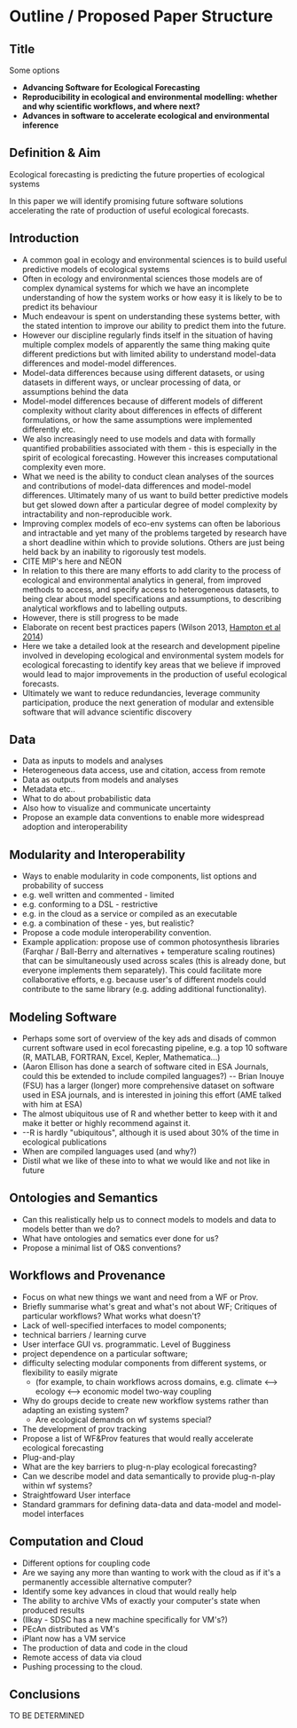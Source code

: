 # Outline / Proposed Paper Structure

## Title

Some options

* **Advancing Software for Ecological Forecasting**
* **Reproducibility in ecological and environmental modelling: whether and why scientific workflows, and where next?**
* **Advances in software to accelerate ecological and environmental inference**

## Definition & Aim

Ecological forecasting is predicting the future properties of ecological systems    

In this paper we will identify promising future software solutions accelerating the rate of production of useful ecological forecasts.

## Introduction

* A common goal in ecology and environmental sciences is to build useful predictive models of ecological systems
* Often in ecology and environmental sciences those models are of complex dynamical systems for which we have an incomplete understanding of how the system works or how easy it is likely to be to predict its behaviour
* Much endeavour is spent on understanding these systems better, with the stated intention to improve our ability to predict them into the future.
* However our discipline regularly finds itself in the situation of having multiple complex models of apparently the same thing making quite different predictions but with limited ability to understand model-data differences and model-model differences.
 * Model-data differences because using different datasets, or using datasets in different ways, or unclear processing of data, or assumptions behind the data
 * Model-model differences because of different models of different complexity without clarity about differences in effects of different formulations, or how the same assumptions were implemented differently etc.
* We also increasingly need to use models and data with formally quantified probabilities associated with them - this is especially in the spirit of ecological forecasting. However this increases computational complexity even more.
* What we need is the ability to conduct clean analyses of the sources and contributions of model-data differences and model-model differences. Ultimately many of us want to build better predictive models but get slowed down after a particular degree of model complexity by intractability and non-reproducible work.
* Improving complex models of eco-env systems can often be laborious and intractable and yet many of the problems targeted by research have a short deadline within which to provide solutions. Others are just being held back by an inability to rigorously test models.
 * CITE MIP's here and NEON
* In relation to this there are many efforts to add clarity to the process of ecological and environmental analytics in general, from improved methods to access, and specify access to heterogeneous datasets, to being clear about model specifications and assumptions, to describing analytical workflows and to labelling outputs.
* However, there is still progress to be made
 * Elaborate on recent best practices papers (Wilson 2013, [Hampton et al 2014](https://peerj.com/preprints/549v1/))
* Here we take a detailed look at the research and development pipeline involved in developing ecological and environmental system models for ecological forecasting to identify key areas that we believe if improved would lead to major improvements in the production of useful ecological forecasts.
* Ultimately we want to reduce redundancies, leverage community participation, produce the next generation of modular and extensible software that will advance scientific discovery


## Data

* Data as inputs to models and analyses
 * Heterogeneous data access, use and citation, access from remote
* Data as outputs from models and analyses
 * Metadata etc..
 * What to do about probabilistic data
 * Also how to visualize and communicate uncertainty
* Propose an example data conventions to enable more widespread adoption and interoperability
	
## Modularity and Interoperability

* Ways to enable modularity in code components, list options and probability of success
 * e.g. well written and commented - limited
 * e.g. conforming to a DSL - restrictive
 * e.g. in the cloud as a service or compiled as an executable
 * e.g. a combination of these - yes, but realistic?
* Propose a code module interoperability convention.
* Example application: propose use of common photosynthesis libraries (Farqhar / Ball-Berry and alternatives + temperature scaling routines) that can be simultaneously used across scales (this is already done, but everyone implements them separately). This could facilitate more collaborative efforts, e.g. because user's of different models could contribute to the same library (e.g. adding additional functionality).

## Modeling Software


* Perhaps some sort of overview of the key ads and disads of common current software used in ecol forecasting pipeline, e.g. a top 10 software (R, MATLAB, FORTRAN, Excel, Kepler, Mathematica...)
 * (Aaron Ellison has done a search of software cited in ESA Journals, could this be extended to include compiled languages?) 
	-- Brian Inouye (FSU) has a larger (longer) more comprehensive dataset on software used in ESA journals, and is interested in joining this effort (AME talked with him at ESA)
 * The almost ubiquitous use of R and whether better to keep with it and make it better or highly recommend against it.
 * 	--R is hardly "ubiquitous", although it is used about 30% of the time in ecological publications
 * When are compiled languages used (and why?)
* Distil what we like of these into to what we would like and not like in future

## Ontologies and Semantics
* Can this realistically help us to connect models to models and data to models better than we do?
* What have ontologies and sematics ever done for us?
* Propose a minimal list of O&S conventions?
	
## Workflows and Provenance 

* Focus on what new things we want and need from a WF or Prov.
* Briefly summarise what's great and what's not about WF;  Critiques of particular workflows? What works what doesn't?
 * Lack of well-specified interfaces to model components; 
 * technical barriers / learning curve
  * User interface GUI vs. programmatic. Level of Bugginess
 * project dependence on a particular software; 
 * difficulty selecting modular components from different systems, or flexibility to easily migrate
   * (for example, to chain workflows across domains, e.g. climate <--> ecology <--> economic model two-way coupling
* Why do groups decide to create new workflow systems rather than adapting an existing system?
  * Are ecological demands on wf systems special?
* The development of prov tracking
* Propose a list of WF&Prov features that would really accelerate ecological forecasting
 * Plug-and-play
  * What are the key barriers to plug-n-play ecological forecasting?
  * Can we describe model and data  semantically to provide plug-n-play within wf systems?  
 * Straightfoward User interface 
 * Standard grammars for defining data-data and data-model and model-model interfaces

## Computation and Cloud

* Different options for coupling code
* Are we saying any more than wanting to work with the cloud as if it's a permanently accessible alternative computer?
* Identify some key advances in cloud that would really help
 * The ability to archive VMs of exactly your computer's state when produced results
  * (Ilkay - SDSC has a new machine specifically for VM's?)
  * PEcAn distributed as VM's
  * iPlant now has a VM service
 * The production of data and code in the cloud
 * Remote access of data via cloud
 * Pushing processing to the cloud.

## Conclusions

TO BE DETERMINED

